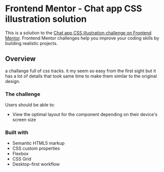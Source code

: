 # Frontend Mentor - Chat app CSS illustration solution

This is a solution to the [Chat app CSS illustration challenge on Frontend Mentor](https://www.frontendmentor.io/challenges/chat-app-css-illustration-O5auMkFqY). Frontend Mentor challenges help you improve your coding skills by building realistic projects.

## Overview

a challange full of css tracks. it my seem so easy from the first sight but it
has a lot of details that took same time to make them similar to the original
design.

### The challenge

Users should be able to:

- View the optimal layout for the component depending on their device's screen size

### Built with

- Semantic HTML5 markup
- CSS custom properties
- Flexbox
- CSS Grid
- Desktop-first workflow

